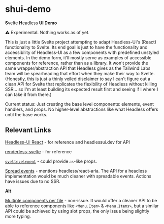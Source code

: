 # shui-demo

**S**velte **H**eadless **UI Demo**

⚠ Experimental. Nothing works as of yet.

This is just a little Svelte project attempting to adapt Headless-UI's (React) functionality to Svelte. Its end goal is just to have the functionality and accessibility of Headless-UI as a few components with predefined unstyled elements. In the demo form, it'll mostly serve as examples of accessible components for reference, rather than as a library. It won't provide the same wrapper/abstraction API that Headless gives as the Tailwind Labs team will be spearheading that effort when they make their way to Svelte. (Honestly, this is just a thinly veiled disclaimer to say I can't figure out a clean API for Svelte that replicates the flexibility of Headless without killing SSR... so I'm at least building its expected result first and seeing if I where I can take it from there.)

Current status: Just creating the base level components: elements, event handlers, and props. No higher-level abstractions like what Headless offers until the base works.

## Relevant Links

[Headless-UI React](https://github.com/tailwindlabs/headlessui/tree/main/packages/%40headlessui-react/src/components) - for reference and headlessui.dev for API

[renderless-svelte](https://github.com/stephane-vanraes/renderless-svelte/tree/master/src) - for reference

[`svelte:element`](https://github.com/sveltejs/svelte/pull/5481) - could provide `as`-like props.

[Spread events](https://github.com/sveltejs/svelte/issues/5112) - mentions headless/react-aria. The API for a headless implementation would be much cleaner with spreadable events. Actions have issues due to no SSR.

**Alt**

[Multiple components per file](https://github.com/sveltejs/svelte/issues/2940) - non-issue. It would offer a cleaner API to be able to reference components like `<Menu.Item>` & `<Menu.Items>`, but a similar API could be achieved by using slot props, the only issue being slightly more typing.
